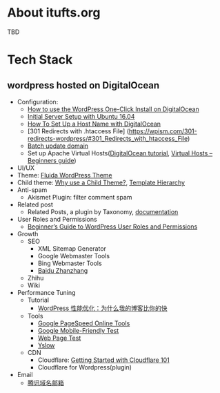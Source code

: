# About itufts.org
TBD

# Tech Stack
## wordpress hosted on DigitalOcean
* Configuration:
  * [How to use the WordPress One-Click Install on DigitalOcean](https://www.digitalocean.com/community/tutorials/how-to-use-the-wordpress-one-click-install-on-digitalocean)
  * [Initial Server Setup with Ubuntu 16.04](https://www.digitalocean.com/community/tutorials/initial-server-setup-with-ubuntu-16-04)
  * [How To Set Up a Host Name with DigitalOcean](https://www.digitalocean.com/community/tutorials/how-to-set-up-a-host-name-with-digitalocean)
   * [301 Redirects with .htaccess File] (https://wpism.com/301-redirects-wordpress/#301_Redirects_with_htaccess_File)
   * [Batch update domain](http://www.2zzt.com/jcandcj/5883.html)
   * Set up Apache Virtual Hosts([DigitalOcean tutorial](https://www.digitalocean.com/community/tutorials/how-to-set-up-apache-virtual-hosts-on-ubuntu-16-04), [Virtual Hosts – Beginners guide](https://wp-dreams.com/articles/2015/01/virtual-hosts-beginners-guide-to-digital-ocean/))
* UI/UX
 * Theme: [Fluida WordPress Theme](https://www.cryoutcreations.eu/wordpress-themes/fluida)
 * Child theme: [Why use a Child Theme?](https://codex.wordpress.org/Child_Themes), [Template Hierarchy](https://developer.wordpress.org/themes/basics/template-hierarchy/)
* Anti-spam
  * Akismet Plugin: filter comment spam
* Related post
  * Related Posts, a plugin by Taxonomy, [documentation](https://keesiemeijer.wordpress.com/related-posts-by-taxonomy/)
* User Roles and Permissions
  * [Beginner’s Guide to WordPress User Roles and Permissions](http://www.wpbeginner.com/beginners-guide/wordpress-user-roles-and-permissions/?display=wide)
* Growth 
  * SEO
    * XML Sitemap Generator
    * Google Webmaster Tools
    * Bing Webmaster Tools
    * [Baidu Zhanzhang](zhanzhang.baidu.com)
  * Zhihu
  * Wiki
* Performance Tuning
  * Tutorial
     * [WordPress 性能优化：为什么我的博客比你的快](http://blog.wpjam.com/article/wordpress-performance/)
  * Tools
     * [Google PageSpeed Online Tools](https://developers.google.com/speed/pagespeed/insights/)
     * [Google Mobile-Friendly Test](https://search.google.com/search-console/mobile-friendly)
     * [Web Page Test](https://www.webpagetest.org)
     * [Yslow](http://yslow.org/)
  * CDN
     * Cloudflare: [Getting Started with Cloudflare 101](https://support.cloudflare.com/hc/en-us/sections/200820158-Cloudflare-101)
     * Cloudflare for Wordpress(plugin)
* Email
  * [腾讯域名邮箱](https://exmail.qq.com/login)
 
